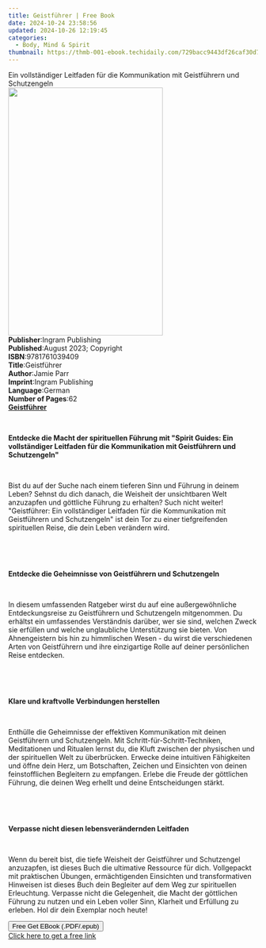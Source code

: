 ```yaml
---
title: Geistführer | Free Book
date: 2024-10-24 23:58:56
updated: 2024-10-26 12:19:45
categories:
  - Body, Mind & Spirit
thumbnail: https://thmb-001-ebook.techidaily.com/729bacc9443df26caf30d7ec8efd811790e5f684a5a13e7e2c653dd4fc2a1aa6.jpg
---
```

<main id="book-container">
  <div class="flex flex-col">
    <div class="book-brief flex-1 py-6 px-4 sm:p-6 md:py-10 md:px-8">
      <!-- brief-->
      <div class="book-brief-main">
        Ein vollständiger Leitfaden für die Kommunikation mit Geistführern und
        Schutzengeln
      </div>
    </div>
    <div
      class="book-meta-info flex-1 grid gap-4 col-start-1 col-end-3 row-start-1 sm:mb-6 sm:grid-cols-4 lg:gap-6 lg:col-start-2 lg:row-end-6 lg:row-span-6 lg:mb-0"
    >
      <div
        class="book-meta-info-left place-content-center mt-4 p-4 text-sm leading-6 col-start-2 col-span-2 dark:text-slate-400"
      >
        <img
          class="w-full h-500 object-cover rounded-lg sm:h-255 sm:col-span-2 lg:col-span-full"
          src="https://img-001-ebook.techidaily.com/9b40c4906604edbe3cdf9ee3603f2e12cbebc06dc4b5db5408f05a7bb0b1f50e.jpg"
          alt=""
          width="312"
          height="500"
        />
      </div>
      <div
        class="book-meta-info-right mt-2 col-start-1 row-start-2 col-span-3 self-center"
      >
        <!-- meta data  -->
        <div class="flex flex-col px-4 md:px-8">
          <div class="flex-1">
            <strong>Publisher</strong>:<span class="px-2"
              >Ingram Publishing</span
            >
          </div>
          <div class="flex-1">
            <strong>Published</strong>:<span class="px-2"
              >August 2023; Copyright</span
            >
          </div>
          <div class="flex-1">
            <strong>ISBN</strong>:<span class="px-2">9781761039409</span>
          </div>
          <div class="flex-1">
            <strong>Title</strong>:<span class="px-2">Geistführer</span>
          </div>
          <div class="flex-1">
            <strong>Author</strong>:<span class="px-2">Jamie Parr</span>
          </div>
          <div class="flex-1">
            <strong>Imprint</strong>:<span class="px-2">Ingram Publishing</span>
          </div>
          <div class="flex-1">
            <strong>Language</strong>:<span class="px-2">German</span>
          </div>
          <div class="flex-1">
            <strong>Number of Pages</strong>:<span class="px-2">62</span>
          </div>
        </div>
      </div>
    </div>
    <div class="book-description flex-1 py-6 px-4 sm:p-6 md:py-10 md:px-8">
      <div class="book-description-main">
        <div accordion-content="" id="description">
          <strong
            ><strong><u>Geistführer</u></strong></strong
          >
          <p><br /></p>
          <p>
            <strong
              >Entdecke die Macht der spirituellen Führung mit "Spirit Guides:
              Ein vollständiger Leitfaden für die Kommunikation mit Geistführern
              und Schutzengeln"</strong
            >
          </p>
          <p>&nbsp;</p>
          <p>
            Bist du auf der Suche nach einem tieferen Sinn und Führung in deinem
            Leben? Sehnst du dich danach, die Weisheit der unsichtbaren Welt
            anzuzapfen und göttliche Führung zu erhalten? Such nicht weiter!
            "Geistführer: Ein vollständiger Leitfaden für die Kommunikation mit
            Geistführern und Schutzengeln" ist dein Tor zu einer tiefgreifenden
            spirituellen Reise, die dein Leben verändern wird.
          </p>
          <p>&nbsp;</p>
          <p>&nbsp;</p>
          <p>
            <strong
              >Entdecke die Geheimnisse von Geistführern und
              Schutzengeln</strong
            >
          </p>
          <p>&nbsp;</p>
          <p>
            In diesem umfassenden Ratgeber wirst du auf eine außergewöhnliche
            Entdeckungsreise zu Geistführern und Schutzengeln mitgenommen. Du
            erhältst ein umfassendes Verständnis darüber, wer sie sind, welchen
            Zweck sie erfüllen und welche unglaubliche Unterstützung sie bieten.
            Von Ahnengeistern bis hin zu himmlischen Wesen - du wirst die
            verschiedenen Arten von Geistführern und ihre einzigartige Rolle auf
            deiner persönlichen Reise entdecken.
          </p>
          <p>&nbsp;</p>
          <p>&nbsp;</p>
          <p><strong>Klare und kraftvolle Verbindungen herstellen</strong></p>
          <p>&nbsp;</p>
          <p>
            Enthülle die Geheimnisse der effektiven Kommunikation mit deinen
            Geistführern und Schutzengeln. Mit Schritt-für-Schritt-Techniken,
            Meditationen und Ritualen lernst du, die Kluft zwischen der
            physischen und der spirituellen Welt zu überbrücken. Erwecke deine
            intuitiven Fähigkeiten und öffne dein Herz, um Botschaften, Zeichen
            und Einsichten von deinen feinstofflichen Begleitern zu empfangen.
            Erlebe die Freude der göttlichen Führung, die deinen Weg erhellt und
            deine Entscheidungen stärkt.
          </p>
          <p>&nbsp;</p>
          <p>&nbsp;</p>
          <p>
            <strong>Verpasse nicht diesen lebensverändernden Leitfaden</strong>
          </p>
          <p>&nbsp;</p>
          <p>
            Wenn du bereit bist, die tiefe Weisheit der Geistführer und
            Schutzengel anzuzapfen, ist dieses Buch die ultimative Ressource für
            dich. Vollgepackt mit praktischen Übungen, ermächtigenden Einsichten
            und transformativen Hinweisen ist dieses Buch dein Begleiter auf dem
            Weg zur spirituellen Erleuchtung. Verpasse nicht die Gelegenheit,
            die Macht der göttlichen Führung zu nutzen und ein Leben voller
            Sinn, Klarheit und Erfüllung zu erleben. Hol dir dein Exemplar noch
            heute!
          </p>
        </div>
        <div class="accordion-fader"></div>
      </div>
    </div>
    <div class="book-excerpts flex-1 py-6 px-4 sm:p-6 md:py-10 md:px-8"></div>
    <div
      class="book-about-author flex-1 py-6 px-4 sm:p-6 md:py-10 md:px-8"
    ></div>
    <div class="book-free-get flex-1 py-6 px-4 sm:p-6 md:py-10 md:px-8">
      <button
        id="btn-free-get"
        class="bg-blue-500 hover:bg-blue-700 text-white font-bold py-2 px-4 rounded"
      >
        Free Get EBook (.PDF/.epub)
      </button>
      <div id="countdown-display" class="px-2 text-lg mt-2"></div>
      <a
        id="free-link"
        class="hidden bg-blue-500 hover:bg-blue-700 text-white font-bold py-2 px-4 rounded"
        href="https://www.ebooks.com/en-us/book/210968714/geistf-hrer/jamie-parr/"
        target="_blank"
        >Click here to get a free link</a
      >
    </div>
    <script>
      let countdownTime = 0;
      let countdownInterval = null;
      document
        .getElementById('btn-free-get')
        .addEventListener('click', startCountdown);
      function startCountdown() {
        countdownTime = new Date().getTime() + 60000 * 3;
        countdownInterval = setInterval(updateCountdown, 1000);
        document.getElementById('btn-free-get').disabled = true;
        document
          .getElementById('btn-free-get')
          .classList.add('bg-gray-500', 'cursor-not-allowed');
      }
      function updateCountdown() {
        let currentTime = new Date().getTime();
        let timeLeft = countdownTime - currentTime;
        let secondsLeft = Math.floor(timeLeft / 1000);
        document.getElementById('countdown-display').innerHTML =
          `Remaining time: ${secondsLeft} seconds.`;
        if (secondsLeft <= 0) {
          clearInterval(countdownInterval);
          document.getElementById('btn-free-get').classList.add('hidden');
          document.getElementById('free-link').classList.remove('hidden');
          document.getElementById('countdown-display').innerHTML = '';
        }
      }
    </script>
  </div>
</main>
